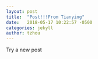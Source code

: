 ```yaml
---
layout: post
title:  "Post!!!From Tianying"
date:   2018-05-17 10:22:57 -0500
categories: jekyll
author: tzhou
---
```

Try a new post
